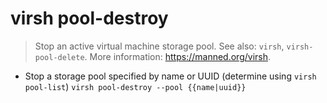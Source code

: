 # virsh pool-destroy
> Stop an active virtual machine storage pool.
> See also: `virsh`, `virsh-pool-delete`.
> More information: <https://manned.org/virsh>.

- Stop a storage pool specified by name or UUID (determine using `virsh pool-list`)
`virsh pool-destroy --pool {{name|uuid}}`
